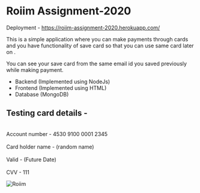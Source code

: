 # Roiim Assignment-2020

Deployment - https://roiim-assignment-2020.herokuapp.com/

This is a simple application where you can make payments through cards and you have functionality of save card so that you can use same card later on .


You can see your save card from the same email id you saved previously while making payment.

 - Backend (Implemented using NodeJs)
 - Frontend (Implemented using HTML)
 - Database (MongoDB)

<h2>Testing card details - </h2>
 <br>Account number       - 4530 9100 0001 2345 </br>
 <br>Card holder name     - (random name) </br>
 <br>Valid                - (Future Date) </br>
 <br>CVV                  - 111 </br>

![Roiim](https://user-images.githubusercontent.com/27978979/97781500-de706000-1bb1-11eb-8937-a330fd906c05.png)
